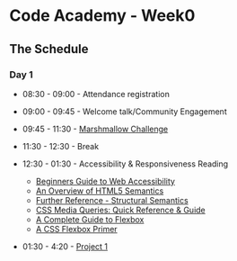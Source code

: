 # Code Academy - Week0 

## The Schedule

### Day 1 

* 08:30 - 09:00 - Attendance registration

* 09:00 - 09:45 - Welcome talk/Community Engagement

* 09:45 - 11:30 - [Marshmallow Challenge](https://gist.github.com/mghada/7de804707526c6999e257d36cf2558e9)
  
* 11:30 - 12:30 - Break 

* 12:30 - 01:30 - Accessibility & Responsiveness Reading
  * [Beginners Guide to Web Accessibility](https://www.a11ymatters.com/article/beginners-guide-to-web-a11y)
  * [An Overview of HTML5 Semantics](https://codepen.io/mi-lee/post/an-overview-of-html5-semantics)
  * [Further Reference - Structural Semantics](https://www.smashingmagazine.com/2013/01/the-importance-of-sections/#the-problem-with-div)
  * [CSS Media Queries: Quick Reference & Guide](https://alligator.io/css/media-queries)
  * [A Complete Guide to Flexbox](https://css-tricks.com/snippets/css/a-guide-to-flexbox)
  * [A CSS Flexbox Primer](https://alligator.io/css/flexbox-primer)

* 01:30 - 4:20 - [Project 1](/project1)
